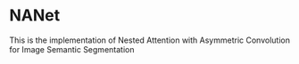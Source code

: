 # NANet
This is the implementation of Nested Attention with Asymmetric Convolution for Image Semantic Segmentation
